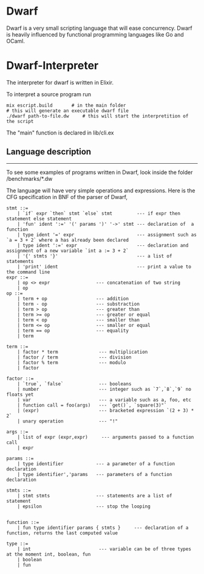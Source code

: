 # Dwarf

Dwarf is a very small scripting language that will ease concurrency.
Dwarf is heavily influenced by functional programming languages like Go and OCaml.

# Dwarf-Interpreter

The interpreter for dwarf is written in Elixir. 

To interpret a source program run 

```
mix escript.build 		# in the main folder
# this will generate an executable dwarf file
./dwarf path-to-file.dw     # this will start the interpretition of the script
```

The "main" function is declared in lib/cli.ex

## Language description
-----------------------
To see some examples of programs written in Dwarf, look inside the folder /benchmarks/*.dw

The language will have very simple operations and expressions. 
Here is the CFG specification in BNF of the parser of Dwarf, 

```
stmt ::=  
	| `if` expr `then` stmt `else` stmt         --- if expr then statement else statement
	| 'fun' ident ':=' '(' params ')' '->' stmt --- declaration of  a function
	| type ident '=' expr                       --- assignment such as `a = 3 + 2` where a has already been declared
	| type ident ':=' expr                      --- declaration and assignment of a new variable `int a := 3 + 2`
	| '{' stmts '}'                             --- a list of statements
	| 'print' ident                             --- print a value to the command line
expr ::= 
	| op <> expr                 --- concatenation of two string
	| op
op ::=  
	| term + op                  --- addition
	| term - op                  --- substraction
	| term > op                  --- greater than
	| term >= op                 --- greater or equal
	| term < op                  --- smaller than
	| term <= op                 --- smaller or equal
	| term == op                 --- equality 
	| term
	   
term ::= 
	| factor * term               --- multiplication
	| factor / term               --- division
	| factor % term               --- modulo
	| factor

factor ::= 
	| `true`, `false`             --- booleans
	| number                      --- integer such as `7`,`8`,`9` no floats yet
	| var                         --- a variable such as a, foo, etc
	| function call = foo(args)   --- `get()`, `square(3)"`
	| (expr)                      --- bracketed expression `(2 + 3) * 2`
	| unary operation             --- "!"

args ::= 
	| list of expr (expr,expr)     --- arguments passed to a function call
	| expr

params ::= 
	| type identifier            --- a parameter of a function declaration
	| type identifier','params   --- parameters of a function declaration

stmts ::= 
	| stmt stmts                 --- statements are a list of statement
	| epsilon                    --- stop the looping


function ::= 
	| fun type identifier params { stmts }     --- declaration of a function, returns the last computed value 

type ::=  
	| int                         --- variable can be of three types at the moment int, boolean, fun
	| boolean 
	| fun
```
